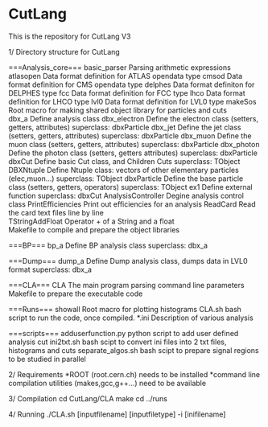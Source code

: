 # CutLang
This is the repository for CutLang V3 

1/ Directory structure for CutLang

===Analysis_core===
basic_parser		Parsing arithmetic expressions	
atlasopen		Data format definition for ATLAS opendata type
cmsod 	        	Data format definition for CMS opendata	type
delphes			Data format definiton for DELPHES type
fcc			Data format definition for FCC	type
lhco			Data format definition for LHCO	type
lvl0			Data format definition for LVL0	type
makeSos			Root macro for making shared object library for particles and cuts	
dbx_a			Define analysis class
dbx_electron		Define the electron class (setters, getters, attributes)		superclass: dbxParticle 
dbx_jet			Define the jet class (setters, getters, attributes)			superclass: dbxParticle 
dbx_muon		Define the muon class (setters, getters, attributes)			superclass: dbxParticle 
dbx_photon		Define the photon class (setters, getters attributes)			superclass: dbxParticle 
dbxCut			Define basic Cut class, and Children Cuts				superclass: TObject 
DBXNtuple		Define Ntuple class: vectors of other elementary particles (elec,muon…)	superclass: TObject 
dbxParticle		Define the base particle class (setters, getters, operators)		superclass: TObject 
ex1			Define external function						superclass: dbxCut
AnalysisController      Degine analysis control class
PrintEfficiencies	Print out efficiencies for an analysis
ReadCard		Read the card text files line by line	
TStringAddFloat		Operator + of a String and a float	
Makefile		to compile and prepare the object libraries

===BP===
bp_a			Define  BP analysis class						superclass: dbx_a

===Dump===
dump_a			Define  Dump analysis class, dumps data in LVL0 format			superclass: dbx_a

===CLA===
CLA			The main program parsing command line parameters
Makefile                to prepare the executable code

===Runs===
showall			Root macro for plotting histograms
CLA.sh			bash script to run the code, once compiled.
*.ini 			Description of various analysis

===scripts===
adduserfunction.py	python script to add user defined analysis cut
ini2txt.sh		bash scipt to convert ini files into 2 txt files, histograms and cuts
separate_algos.sh       bash scipt to prepare signal regions to be studied in parallel

2/ Requirements
*ROOT (root.cern.ch) needs to be installed
*command line compilation utilities (makes,gcc,g++...) need to be available

3/ Compilation
 cd CutLang/CLA
 make
 cd ../runs

4/ Running
 ./CLA.sh [inputfilename] [inputfiletype] -i [inifilename]


